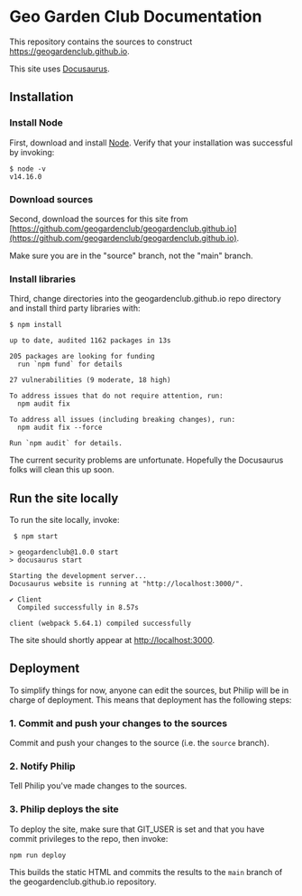 # Geo Garden Club Documentation 

This repository contains the sources to construct <https://geogardenclub.github.io>.

This site uses [Docusaurus](https://docusaurus.io/).

## Installation

### Install Node

First, download and install [Node](https://nodejs.org/en/download/).  Verify that your installation was successful by invoking:

```
$ node -v
v14.16.0
```

### Download sources

Second, download the sources for this site from [https://github.com/geogardenclub/geogardenclub.github.io](https://github.com/geogardenclub/geogardenclub.github.io).

Make sure you are in the "source" branch, not the "main" branch.

### Install libraries

Third, change directories into the geogardenclub.github.io repo directory and install third party libraries with:

```
$ npm install

up to date, audited 1162 packages in 13s

205 packages are looking for funding
  run `npm fund` for details

27 vulnerabilities (9 moderate, 18 high)

To address issues that do not require attention, run:
  npm audit fix

To address all issues (including breaking changes), run:
  npm audit fix --force

Run `npm audit` for details.
```

The current security problems are unfortunate. Hopefully the Docusaurus folks will clean this up soon.

## Run the site locally

To run the site locally, invoke:

```
 $ npm start

> geogardenclub@1.0.0 start
> docusaurus start

Starting the development server...
Docusaurus website is running at "http://localhost:3000/".

✔ Client
  Compiled successfully in 8.57s

client (webpack 5.64.1) compiled successfully

```

The site should shortly appear at [http://localhost:3000](http://localhost:3000).

## Deployment

To simplify things for now, anyone can edit the sources, but Philip will be in charge of deployment. This means that deployment has the following steps:

### 1. Commit and push your changes to the sources

Commit and push your changes to the source (i.e. the `source` branch).

### 2. Notify Philip

Tell Philip you've made changes to the sources.

### 3. Philip deploys the site

To deploy the site, make sure that GIT_USER is set and that you have commit privileges to the repo, then invoke:

```
npm run deploy
```

This builds the static HTML and commits the results to the `main` branch of the geogardenclub.github.io repository.
